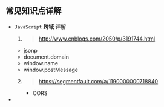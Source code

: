 ## 常见知识点详解
* `JavaScript` **跨域** 详解
  1. > http://www.cnblogs.com/2050/p/3191744.html
    - jsonp
    - document.domain
    - window.name
    - window.postMessage
  2. > https://segmentfault.com/a/1190000000718840
      - CORS

* 
